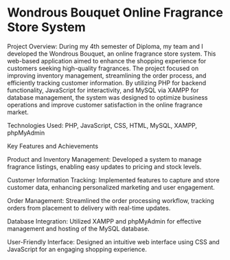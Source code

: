 # Wondrous Bouquet Online Fragrance Store System

Project Overview: During my 4th semester of Diploma, my team and I developed the Wondrous Bouquet, an online fragrance store system. This web-based application aimed to enhance the 
shopping experience for customers seeking high-quality fragrances. The project focused on improving inventory management, streamlining the order process, 
and efficiently tracking customer information. By utilizing PHP for backend functionality, JavaScript for interactivity, and MySQL via XAMPP for database management, 
the system was designed to optimize business operations and improve customer satisfaction in the online fragrance market.

Technologies Used: PHP, JavaScript, CSS, HTML, MySQL, XAMPP, phpMyAdmin

Key Features and Achievements

Product and Inventory Management: Developed a system to manage fragrance listings, enabling easy updates to pricing and stock levels.

Customer Information Tracking: Implemented features to capture and store customer data, enhancing personalized marketing and user engagement.

Order Management: Streamlined the order processing workflow, tracking orders from placement to delivery with real-time updates.

Database Integration: Utilized XAMPP and phpMyAdmin for effective management and hosting of the MySQL database.

User-Friendly Interface: Designed an intuitive web interface using CSS and JavaScript for an engaging shopping experience.
